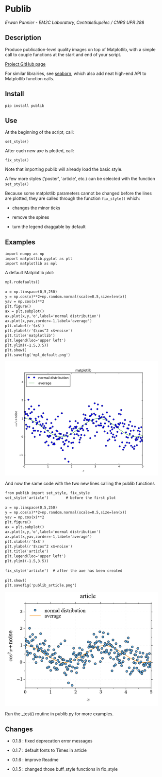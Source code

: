 # Publib

*Erwan Pannier - EM2C Laboratory, CentraleSupélec / CNRS UPR 288*

## Description

Produce publication-level quality images on top of Matplotlib, with a 
simple call to couple functions at the start and end of your script. 

[Project GitHub page](https://github.com/erwanp/publib)

For similar librairies, see
[seaborn](http://stanford.edu/~mwaskom/software/seaborn/), which also
add neat high-end API to Matplotlib function calls.

## Install

```
pip install publib
```

## Use

At the beginning of the script, call:

``` {.sourceCode .python}
set_style()
```

After each new axe is plotted, call:

``` {.sourceCode .python}
fix_style()
```

Note that importing publib will already load the basic style.

A few more styles ('poster', 'article', etc.) can be selected with the
function `set_style()`

Because some matplotlib parameters cannot be changed before the lines
are plotted, they are called through the function `fix_style()` which:

-   changes the minor ticks

-   remove the spines

-   turn the legend draggable by default

## Examples

``` {.sourceCode .python}
import numpy as np
import matplotlib.pyplot as plt
import matplotlib as mpl
```

A default Matplotlib plot:

``` {.sourceCode .python}
mpl.rcdefaults()

x = np.linspace(0,5,250)
y = np.cos(x)**2+np.random.normal(scale=0.5,size=len(x))
yav = np.cos(x)**2
plt.figure()
ax = plt.subplot()
ax.plot(x,y,'o',label='normal distribution')
ax.plot(x,yav,zorder=-1,label='average')
plt.xlabel(r'$x$')
plt.ylabel(r'$\cos^2 x$+noise')
plt.title('matplotlib')
plt.legend(loc='upper left')
plt.ylim((-1.5,3.5))
plt.show()
plt.savefig('mpl_default.png')
```

![mpl_defaults.png](https://github.com/erwanp/publib/blob/master/docs/mpl_default.png)

And now the same code with the two new lines calling the 
publib functions

``` {.sourceCode .python}
from publib import set_style, fix_style
set_style('article')        # before the first plot

x = np.linspace(0,5,250)
y = np.cos(x)**2+np.random.normal(scale=0.5,size=len(x))
yav = np.cos(x)**2
plt.figure()
ax = plt.subplot()
ax.plot(x,y,'o',label='normal distribution')
ax.plot(x,yav,zorder=-1,label='average')
plt.xlabel(r'$x$')
plt.ylabel(r'$\cos^2 x$+noise')
plt.title('article')
plt.legend(loc='upper left')
plt.ylim((-1.5,3.5))

fix_style('article')  # after the axe has been created

plt.show()
plt.savefig('publib_article.png')
```

![publib_article.png](https://github.com/erwanp/publib/blob/master/docs/publib_article.png)

Run the _test() routine in publib.py for more examples. 


## Changes

- 0.1.8 : fixed deprecation error messages

- 0.1.7 : default fonts to Times in article

- 0.1.6 : improve Readme

- 0.1.5 : changed those buff_style functions in fix_style 


